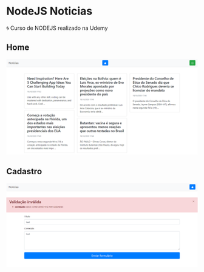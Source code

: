 # NodeJS Noticias
:cyclone: Curso de NODEJS realizado na Udemy

## Home
![](tela/home.png)

## Cadastro
![](tela/cadastrar-noticias.png)
